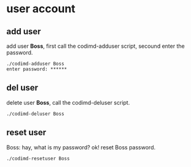 # user account

## add user

add user **Boss**, first call the codimd-adduser script, secound enter the password.

```
./codimd-adduser Boss
enter password: ******
```

## del user

delete user **Boss**, call the codimd-deluser script.

```
./codimd-deluser Boss
```

## reset user

Boss: hay, what is my password?
ok! reset Boss password.

```
./codimd-resetuser Boss
```

